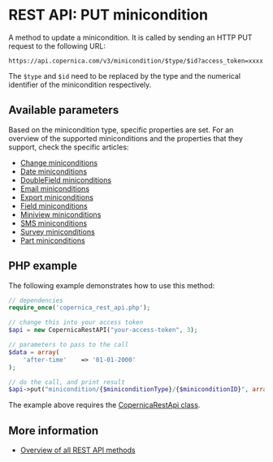 # REST API: PUT minicondition

A method to update a minicondition. It is called by sending an HTTP PUT request to the following URL:

`https://api.copernica.com/v3/minicondition/$type/$id?access_token=xxxx`

The `$type` and `$id` need to be replaced by the type and the numerical 
identifier of the minicondition respectively.

## Available parameters

Based on the minicondition type, specific properties are set. For an overview
of the supported miniconditions and the properties that they support, check
the specific articles:

- [Change miniconditions](./rest-condition-type-change.md)
- [Date miniconditions](./rest-condition-type-date.md)
- [DoubleField miniconditions](./rest-condition-type-doublefield.md)
- [Email miniconditions](./rest-condition-type-email.md)
- [Export miniconditions](./rest-condition-type-export.md)
- [Field miniconditions](./rest-condition-type-field.md)
- [Miniview miniconditions](./rest-condition-type-miniview.md)
- [SMS miniconditions](./rest-condition-type-sms.md)
- [Survey miniconditions](./rest-condition-type-survey.md)
- [Part miniconditions](./rest-condition-type-part.md)

## PHP example

The following example demonstrates how to use this method:

```php
// dependencies
require_once('copernica_rest_api.php');

// change this into your access token
$api = new CopernicaRestAPI("your-access-token", 3);

// parameters to pass to the call
$data = array(
    'after-time'    => '01-01-2000'
);

// do the call, and print result
$api->put("minicondition/{$miniconditionType}/{$miniconditionID}", array(), $data);
```

The example above requires the [CopernicaRestApi class](rest-php).

## More information

* [Overview of all REST API methods](./rest-api)
